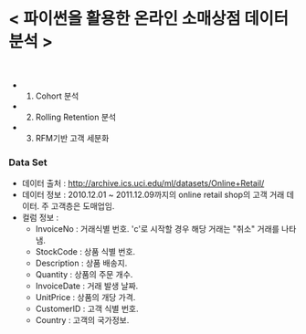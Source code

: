 # < 파이썬을 활용한 온라인 소매상점 데이터 분석 >

<br>

* 1. Cohort 분석
* 2. Rolling Retention 분석
* 3. RFM기반 고객 세분화

### Data Set

- 데이터 출처 : http://archive.ics.uci.edu/ml/datasets/Online+Retail/
- 데이터 정보 : 2010.12.01 ~ 2011.12.09까지의 online retail shop의 고객 거래 데이터. 주 고객층은 도매업임.
- 컬럼 정보 :
    * InvoiceNo : 거래식별 번호. 'c'로 시작할 경우 해당 거래는 "취소" 거래를 나타냄.
    * StockCode : 상품 식별 번호.
    * Description : 상품 배송지.
    * Quantity : 상품의 주문 개수.
    * InvoiceDate : 거래 발생 날짜.
    * UnitPrice : 상품의 개당 가격.
    * CustomerID : 고객 식별 번호.
    * Country : 고객의 국가정보.
